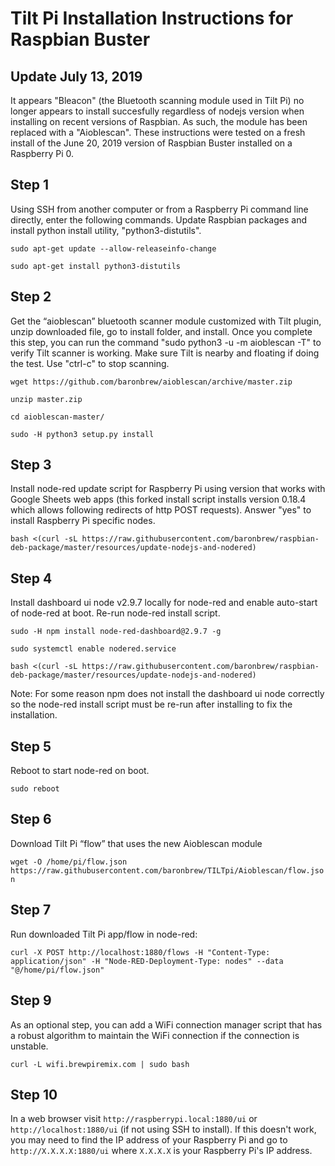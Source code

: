 # Tilt Pi Installation Instructions for Raspbian Buster 

## Update July 13, 2019
It appears "Bleacon" (the Bluetooth scanning module used in Tilt Pi) no longer appears to install succesfully regardless of nodejs version when installing on recent versions of Raspbian. As such, the module has been replaced with a "Aioblescan". These instructions were tested on a fresh install of the June 20, 2019 version of Raspbian Buster installed on a Raspberry Pi 0.

## Step 1
Using SSH from another computer or from a Raspberry Pi command line directly, enter the following commands. Update Raspbian packages and install python install utility, "python3-distutils".

`sudo apt-get update --allow-releaseinfo-change`

`sudo apt-get install python3-distutils`

## Step 2
Get the “aioblescan” bluetooth scanner module customized with Tilt plugin, unzip downloaded file, go to install folder, and install. Once you complete this step, you can run the command "sudo python3 -u -m aioblescan -T" to verify Tilt scanner is working. Make sure Tilt is nearby and floating if doing the test. Use "ctrl-c" to stop scanning.

`wget https://github.com/baronbrew/aioblescan/archive/master.zip`

`unzip master.zip`

`cd aioblescan-master/`

`sudo -H python3 setup.py install`

## Step 3

Install node-red update script for Raspberry Pi using version that works with Google Sheets web apps (this forked install script installs version 0.18.4 which allows following redirects of http POST requests). Answer "yes" to install Raspberry Pi specific nodes.

`bash <(curl -sL https://raw.githubusercontent.com/baronbrew/raspbian-deb-package/master/resources/update-nodejs-and-nodered)`

## Step 4

Install dashboard ui node v2.9.7 locally for node-red and enable auto-start of node-red at boot. Re-run node-red install script.

`sudo -H npm install node-red-dashboard@2.9.7 -g`

`sudo systemctl enable nodered.service`

`bash <(curl -sL https://raw.githubusercontent.com/baronbrew/raspbian-deb-package/master/resources/update-nodejs-and-nodered)`

Note: For some reason npm does not install the dashboard ui node correctly so the node-red install script must be re-run after installing to fix the installation.

## Step 5
Reboot to start node-red on boot.

`sudo reboot`

## Step 6
Download Tilt Pi “flow” that uses the new Aioblescan module

`wget -O /home/pi/flow.json https://raw.githubusercontent.com/baronbrew/TILTpi/Aioblescan/flow.json`

## Step 7
Run downloaded Tilt Pi app/flow in node-red:

`curl -X POST http://localhost:1880/flows -H "Content-Type: application/json" -H "Node-RED-Deployment-Type: nodes" --data "@/home/pi/flow.json"`

## Step 9
As an optional step, you can add a WiFi connection manager script that has a robust algorithm to maintain the WiFi connection if the connection is unstable.

`curl -L wifi.brewpiremix.com | sudo bash`

## Step 10

In a web browser visit `http://raspberrypi.local:1880/ui` or `http://localhost:1880/ui` (if not using SSH to install). If this doesn't work, you may need to find the IP address of your Raspberry Pi and go to `http://X.X.X.X:1880/ui` where `X.X.X.X` is your Raspberry Pi's IP address.